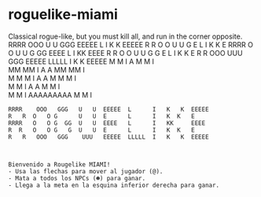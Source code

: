 # roguelike-miami
Classical rogue-like, but you must kill all, and run in the corner opposite.
    RRRR    OOO   U   U  GGG  EEEEE  L      I   K   K  EEEEE
    R   R  O   O  U   U G     E      L      I   K  K   E
    RRRR   O   O  U   U G  GG EEEE   L      I   KK     EEEE
    R  R   O   O  U   U G   G E      L      I   K  K   E
    R   R   OOO    UUU   GGG  EEEEE  LLLLL  I   K   K  EEEEE
    M   M          I           A            M   M          I                                     
    MM MM          I          A A           MM MM          I                                   
    M M M          I         A   A          M M M          I                                     
    M   M          I        A     A         M   M          I                                     
    M   M          I       AAAAAAAAA        M   M          I                                     

    RRRR    OOO   GGG   U   U  EEEEE  L      I   K   K  EEEEE
    R   R  O   O G      U   U  E      L      I   K  K   E
    RRRR   O   O G  GG  U   U  EEEE   L      I   KK     EEEE
    R  R   O   O G   G  U   U  E      L      I   K  K   E
    R   R   OOO   GGG    UUU   EEEEE  LLLLL  I   K   K  EEEEE
                                   


    Bienvenido a Rougelike MIAMI!
    - Usa las flechas para mover al jugador (@).
    - Mata a todos los NPCs (☻) para ganar.
    - Llega a la meta en la esquina inferior derecha para ganar.
